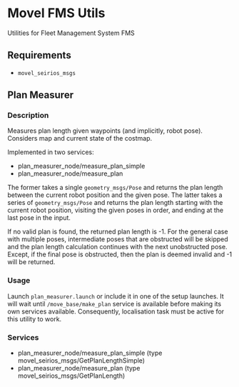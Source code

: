 # Movel FMS Utils

Utilities for Fleet Management System FMS

## Requirements

- `movel_seirios_msgs`

## Plan Measurer

### Description

Measures plan length given waypoints (and implicitly, robot pose). Considers map and current state of the costmap. 

Implemented in two services:

- plan_measurer_node/measure_plan_simple
- plan_measurer_node/measure_plan

The former takes a single `geometry_msgs/Pose` and returns the plan length between the current robot position and the given pose. The latter takes a series of `geometry_msgs/Pose` and returns the plan length starting with the current robot position, visiting the given poses in order, and ending at the last pose in the input.

If no valid plan is found, the returned plan length is -1. For the general case with multiple poses, intermediate poses that are obstructed will be skipped and the plan length calculation continues with the next unobstructed pose. Except, if the final pose is obstructed, then the plan is deemed invalid and -1 will be returned.

### Usage

Launch `plan_measurer.launch` or include it in one of the setup launches. It will wait until `/move_base/make_plan` service is available before making its own services available. Consequently, localisation task must be active for this utility to work.

### Services

- plan_measurer_node/measure_plan_simple (type movel_seirios_msgs/GetPlanLengthSimple)
- plan_measurer_node/measure_plan (type movel_seirios_msgs/GetPlanLength)
